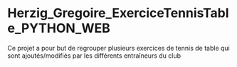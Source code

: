 # Herzig_Gregoire_ExerciceTennisTable_PYTHON_WEB

Ce projet a pour but de regrouper plusieurs exercices de tennis de table qui sont ajoutés/modifiés
par les différents entraîneurs du club
